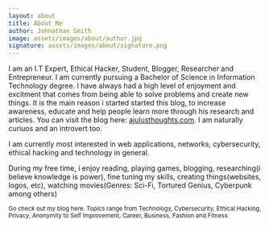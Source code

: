 ```yaml
---
layout: about
title: About Me
author: Johnathan Smith
image: assets/images/about/author.jpg
signature: assets/images/about/signature.png
---
```


I am an I.T Expert, Ethical Hacker, Student, Blogger, Researcher and Entrepreneur. I am currently pursuing a Bachelor of Science in Information Technology degree. I have always had a high level of enjoyment and excitment that comes from being able to solve problems and create new things. It is the main reason i started started this blog, to increase awareness, educate and help people learn more through his research and articles. You can visit the blog here: [ajulusthoughts.com](https://ajulusthoughts.wordpress.com). I am naturally curiuos and an introvert too. 

I am currently most interested in web applications, networks, cybersecurity, ethical hacking and technology in general.

During my free time, i enjoy reading, playing games, blogging, researching(i believe knowledge is power), fine tuning my skills, creating things(websites, logos, etc), watching movies(Genres: Sci-Fi, Tortured Genius, Cyberpunk among others)

<small>
Go check out my blog here. Topics range from Technology, Cybersecurity, Ethical Hacking, Privacy, Anonymity to Self Improvement, Career, Business, Fashion and Fitness
</small> 
